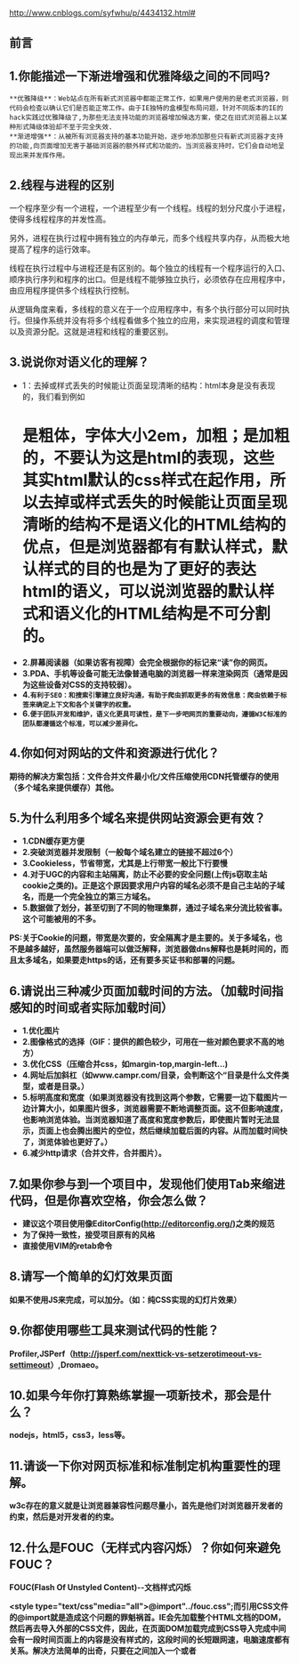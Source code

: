 http://www.cnblogs.com/syfwhu/p/4434132.html#

## 前言

## 1.你能描述一下渐进增强和优雅降级之间的不同吗?

```
**优雅降级**：Web站点在所有新式浏览器中都能正常工作，如果用户使用的是老式浏览器，则代码会检查以确认它们是否能正常工作。由于IE独特的盒模型布局问题，针对不同版本的IE的hack实践过优雅降级了,为那些无法支持功能的浏览器增加候选方案，使之在旧式浏览器上以某种形式降级体验却不至于完全失效.
**渐进增强**：从被所有浏览器支持的基本功能开始，逐步地添加那些只有新式浏览器才支持的功能,向页面增加无害于基础浏览器的额外样式和功能的。当浏览器支持时，它们会自动地呈现出来并发挥作用。
```

## 2.线程与进程的区别

一个程序至少有一个进程，一个进程至少有一个线程。线程的划分尺度小于进程，使得多线程程序的并发性高。

另外，进程在执行过程中拥有独立的内存单元，而多个线程共享内存，从而极大地提高了程序的运行效率。

线程在执行过程中与进程还是有区别的。每个独立的线程有一个程序运行的入口、顺序执行序列和程序的出口。但是线程不能够独立执行，必须依存在应用程序中，由应用程序提供多个线程执行控制。

从逻辑角度来看，多线程的意义在于一个应用程序中，有多个执行部分可以同时执行。但操作系统并没有将多个线程看做多个独立的应用，来实现进程的调度和管理以及资源分配。这就是进程和线程的重要区别。

## 3.说说你对语义化的理解？

- 1：去掉或样式丢失的时候能让页面呈现清晰的结构：html本身是没有表现的，我们看到例如<h1>是粗体，字体大小2em，加粗；<strong>是加粗的，不要认为这是html的表现，这些其实html默认的css样式在起作用，所以去掉或样式丢失的时候能让页面呈现清晰的结构不是语义化的HTML结构的优点，但是浏览器都有有默认样式，默认样式的目的也是为了更好的表达html的语义，可以说浏览器的默认样式和语义化的HTML结构是不可分割的。
- 2.屏幕阅读器（如果访客有视障）会完全根据你的标记来“读”你的网页。
- 3.PDA、手机等设备可能无法像普通电脑的浏览器一样来渲染网页（通常是因为这些设备对CSS的支持较弱）。
- 4.`有利于SEO：和搜索引擎建立良好沟通，有助于爬虫抓取更多的有效信息：爬虫依赖于标签来确定上下文和各个关键字的权重。`
- 6.`便于团队开发和维护，语义化更具可读性，是下一步吧网页的重要动向，遵循W3C标准的团队都遵循这个标准，可以减少差异化。`

## 4.你如何对网站的文件和资源进行优化？

期待的解决方案包括：文件合并文件最小化/文件压缩使用CDN托管缓存的使用（多个域名来提供缓存）其他。

## 5.为什么利用多个域名来提供网站资源会更有效？ 

- 1.CDN缓存更方便
- 2.突破浏览器并发限制（一般每个域名建立的链接不超过6个）
- 3.Cookieless，节省带宽，尤其是上行带宽一般比下行要慢
- 4.对于UGC的内容和主站隔离，防止不必要的安全问题(上传js窃取主站cookie之类的)。正是这个原因要求用户内容的域名必须不是自己主站的子域名，而是一个完全独立的第三方域名。
- 5.数据做了划分，甚至切到了不同的物理集群，通过子域名来分流比较省事。这个可能被用的不多。

PS:关于Cookie的问题，带宽是次要的，安全隔离才是主要的。关于多域名，也不是越多越好，虽然服务器端可以做泛解释，浏览器做dns解释也是耗时间的，而且太多域名，如果要走https的话，还有要多买证书和部署的问题。

## 6.请说出三种减少页面加载时间的方法。（加载时间指感知的时间或者实际加载时间）

- 1.优化图片
- 2.图像格式的选择（GIF：提供的颜色较少，可用在一些对颜色要求不高的地方）
- 3.优化CSS（压缩合并css，如margin-top,margin-left...)
- 4.网址后加斜杠（如www.campr.com/目录，会判断这个“目录是什么文件类型，或者是目录。）
- 5.标明高度和宽度（如果浏览器没有找到这两个参数，它需要一边下载图片一边计算大小，如果图片很多，浏览器需要不断地调整页面。这不但影响速度，也影响浏览体验。当浏览器知道了高度和宽度参数后，即使图片暂时无法显示，页面上也会腾出图片的空位，然后继续加载后面的内容。从而加载时间快了，浏览体验也更好了。）
- 6.减少http请求（合并文件，合并图片）。

## 7.如果你参与到一个项目中，发现他们使用Tab来缩进代码，但是你喜欢空格，你会怎么做？

- 建议这个项目使用像EditorConfig(<http://editorconfig.org/>)之类的规范
- 为了保持一致性，接受项目原有的风格
- 直接使用VIM的retab命令

## 8.请写一个简单的幻灯效果页面

如果不使用JS来完成，可以加分。（如：纯CSS实现的幻灯片效果）

## 9.你都使用哪些工具来测试代码的性能？

Profiler,JSPerf（<http://jsperf.com/nexttick-vs-setzerotimeout-vs-settimeout>）,Dromaeo。

## 10.如果今年你打算熟练掌握一项新技术，那会是什么？

nodejs，html5，css3，less等。

## 11.请谈一下你对网页标准和标准制定机构重要性的理解。

w3c存在的意义就是让浏览器兼容性问题尽量小，首先是他们对浏览器开发者的约束，然后是对开发者的约束。

## 12.什么是FOUC（无样式内容闪烁）？你如何来避免FOUC？

FOUC(Flash Of Unstyled Content)--文档样式闪烁

<style type="text/css"media="all">@import"../fouc.css";</style>而引用CSS文件的@import就是造成这个问题的罪魁祸首。IE会先加载整个HTML文档的DOM，然后再去导入外部的CSS文件，因此，在页面DOM加载完成到CSS导入完成中间会有一段时间页面上的内容是没有样式的，这段时间的长短跟网速，电脑速度都有关系。解决方法简单的出奇，只要在<head>之间加入一个<link>或者<script>元素就可以了。

## 13.doctype（文档类型）的作用是什么？你知道多少种文档类型？

此标签可告知浏览器文档使用哪种HTML或XHTML规范。该标签可声明三种DTD类型，分别表示严格版本、过渡版本以及基于框架的HTML文档。

HTML 4.01规定了三种文档类型：Strict、Transitional以及Frameset。

XHTML 1.0规定了三种XML文档类型：Strict、Transitional以及Frameset。

Standards（标准）模式（也就是严格呈现模式）用于呈现遵循最新标准的网页，而Quirks（包容）模式（也就是松散呈现模式或者兼容模式）用于呈现为传统浏览器而设计的网页。

## 14.浏览器标准模式和怪异模式之间的区别是什么？

W3C标准推出以后，浏览器都开始采纳新标准，但存在一个问题就是如何保证旧的网页还能继续浏览，在标准出来以前，很多页面都是根据旧的渲染方法编写的，如果用的标准来渲染，将导致页面显示异常。为保持浏览器渲染的兼容性，使以前的页面能够正常浏览，浏览器都保留了旧的渲染方法（如：微软的IE）。这样浏览器渲染上就产生了Quircks mode和Standars mode，两种渲染方法共存在一个浏览器上。IE盒子模型和标准W3C盒子模型：ie的width包括：padding\border。标准的width不包括：padding\border

-  在js中如何判断当前浏览器正在以何种方式解析？

​         document对象有个属性compatMode,它有两个值：BackCompat对应quirks mode，CSS1Compat对应strict mode。

## 15.使用XHTML的局限有哪些？

XHTML 与HTML的区别为：

- XHTML 元素必须被正确地嵌套。
- XHTML 元素必须被关闭。
- 标签名必须用小写字母。
- XHTML 文档必须拥有根元素。

**局限：**

所有的 XHTML 元素都必须被正确地嵌套，XHTML 必须拥有良好的结构，所有的标签必须小写，并且所有的 XHTML 元素必须被关闭。所有的 XHTML 文档必须拥有 DOCTYPE 声明，并且 html、head、title 和 body 元素必须存在。虽然代码更加的优雅，但缺少容错性，不利于快速开发。

## 16.如果网页内容需要支持多语言，你会怎么做？

下面这些问题需要考虑：

- 应用字符集的选择，选择UTF-8编码
- 语言书写习惯&导航结构
- 数据库驱动型网站

## 17.data-属性的作用是什么？

data-* 属性用于存储页面或应用程序的私有自定义数据。data-* 属性赋予我们在所有 HTML 元素上嵌入自定义 data 属性的能力。存储的（自定义）数据能够被页面的 JavaScript 中利用，以创建更好的用户体验（不进行 Ajax 调用或服务器端数据库查询）。

data-* 属性包括两部分：

- 属性名不应该包含任何大写字母，并且在前缀 "data-" 之后必须有至少一个字符
- 属性值可以是任意字符串

## 18.如果把HTML5看作做一个开放平台，那它的构建模块有哪些？

<nav>,<header>,<section>,<footer>等。

## 19.请描述一下cookies，sessionStorage和localStorage的区别？

sessionStorage和localStorage是HTML5 Web Storage API提供的，可以方便的在web请求之间保存数据。有了本地数据，就可以避免数据在浏览器和服务器间不必要地来回传递。sessionStorage、localStorage、cookie都是在浏览器端存储的数据，其中sessionStorage的概念很特别，引入了一个“浏览器窗口”的概念。sessionStorage是在同源的同窗口（或tab）中，始终存在的数据。也就是说只要这个浏览器窗口没有关闭，即使刷新页面或进入同源另一页面，数据仍然存在。关闭窗口后，sessionStorage即被销毁。同时“独立”打开的不同窗口，即使是同一页面，sessionStorage对象也是不同的cookies会发送到服务器端。其余两个不会。Microsoft指出InternetExplorer8增加cookie限制为每个域名50个，但IE7似乎也允许每个域名50个cookie。

- Firefox每个域名cookie限制为50个。
- Opera每个域名cookie限制为30个。
- Firefox和Safari允许cookie多达4097个字节，包括名（name）、值（value）和等号。
- Opera允许cookie多达4096个字节，包括：名（name）、值（value）和等号。
- InternetExplorer允许cookie多达4095个字节，包括：名（name）、值（value）和等号。

## 20.描述下“reset”CSS文件的作用和使用它的好处。

因为浏览器的品种很多，每个浏览器的默认样式也是不同的，所以定义一个css reset可以使各浏览器的默认样式统一。

## 21.解释下浮动和它的工作原理。

关于浮动我们需要了解，浮动的框可以向左或向右移动，直到它的外边缘碰到包含框或另一个浮动框的边框为止。要想使元素浮动，**必须为元素设置一个宽度（width）**。虽然浮动元素不是文档流之中，但是它**浮动后所处的位置依然是在浮动之前的水平方向上**。由于浮动框不在文档的普通流中，所以文档的普通流中的块框表现得就像浮动框不存在一样，下面的元素填补原来的位置。**有些元素会在浮动元素的下方，但是这些元素的内容并不一定会被浮动的元素所遮盖，对内联元素进行定位时，这些元素会考虑浮动元素的边界，会围绕着浮动元素放置。**也可以把浮动元素想象成是被块元素忽略的元素，而内联元素会关注浮动元素的。  

## 22.列举不同的清除浮动的技巧，并指出它们各自适用的使用场景。

- 1.使用空标签清除浮动。这种方法是在所有浮动标签后面添加一个空标签定义css clear:both.弊端就是增加了无意义标签。
- 2.使用overflow。给包含浮动元素的父标签添加css属性overflow:auto;zoom:1;zoom:1用于兼容IE6。
- 3.使用after伪对象清除浮动。该方法只适用于非IE浏览器。具体写法可参照以下示例。使用中需注意以下几点。一、该方法中必须为需要清除浮动元素的伪对象中设置height:0，否则该元素会比实际高出若干像素；二、content属性是必须的，但其值可以为空，content属性的值设为”.”，空亦是可以的。
- 4.浮动外部元素

此三种方法各有利弊，使用时应择优选择，比较之下第二种方法更为可取。

## 23.解释下CSS sprites，以及你要如何在页面或网站中使用它。

CSS Sprites其实就是把网页中一些背景图片整合到一张图片文件中，再利用CSS的“background-image”，“background-repeat”，“background-position”的组合进行背景定位，background-position可以用数字能精确的定位出背景图片的位置。

## 24.你最喜欢的图片替换方法是什么，你如何选择使用。

```
1 <h2><span图片丢这里></span>Hello World</h2>
```

把span背景设成文字内容，这样又可以保证seo，也有图片的效果在上面。一般都是：alt，title，onerror。

## 25.讨论CSS hacks，条件引用或者其他。

各个浏览器都认识，这里给firefox用；

background-color:red\9;\9所有的ie浏览器可识别；

background-color:yellow\0;\0是留给ie8的+background-color:pink;+ie7定了；

_background-color:orange;_专门留给神奇的ie6；:root#test{background-color:purple\9;}:root是给ie9的，

@media all and(min-width:0px){#test{background-color:black\0;}}这个是老是跟ie抢着认\0的神奇的opera，必须加个\0,不然firefox，chrome，safari也都认识。

@media screen and(-webkit-min-device-pixel-ratio:0){#test{background-color:gray;}}最后这个是浏览器新贵chrome和safari的。

## 26.如何为有功能限制的浏览器提供网页？你会使用哪些技术和处理方法？

## 27.如何视觉隐藏网页内容，只让它们在屏幕阅读器中可用？

- display:none;的缺陷搜索引擎可能认为被隐藏的文字属于垃圾信息而被忽略屏幕阅读器（是为视觉上有障碍的人设计的读取屏幕内容的程序）会忽略被隐藏的文字。
- visibility:hidden;的缺陷这个大家应该比较熟悉就是隐藏的内容会占据他所应该占据物理空间3.overflow:hidden;一个比较合理的方法.texthidden{display:block;/*统一转化为块级元素*/overflow:hidden;width:0;height:0;}就像上面的一段CSS所展示的方法，将宽度和高度设定为0，然后超过部分隐藏，就会弥补上述一、二方法中的缺陷，也达到了隐藏内容的目的。

## 28.你用过栅格系统吗？如果使用过，你最喜欢哪种？

比如：Bootstrap，流式栅格系统，http://960.gs/，栅格系统延续美学。

## 29.你用过媒体查询，或针对移动端的布局/CSS吗？

媒体查询，就是响应式布局。通过不同的媒介类型和条件定义样式表规则。媒介查询让CSS可以更精确作用于不同的媒介类型和同一媒介的不同条件。

语法结构及用法：@media 设备名 only （选取条件） not （选取条件） and（设备选取条件），设备二{sRules}。

示例如下：

[![复制代码](面试题web.assets/copycode.gif)](javascript:void(0);)

```
 1 /* 当浏览器的可视区域小于980px */
 2 @media screen and （max-width： 980px） {
 3 #wrap {width： 90%; margin:0 auto;}
 4 #content {width： 60%;padding： 5%;}
 5 #sidebar {width： 30%;}
 6 #footer {padding： 8% 5%;margin-bottom： 10px;}
 7 }
 8 /* 当浏览器的可视区域小于650px */
 9 @media screen and （max-width： 650px） {
10 #header {height： auto;}
11 #searchform {position： absolute;top： 5px;right： 0;}
12 #content {width： auto; float： none; margin： 20px 0;}
13 #sidebar {width： 100%; float： none; margin： 0;}
14 }
```

[![复制代码](http://common.cnblogs.com/images/copycode.gif)](javascript:void(0);)

## 30.你熟悉SVG样式的书写吗？

SVG 意为可缩放矢量图形（Scalable Vector Graphics）。

### 什么是SVG？

- SVG 指可伸缩矢量图形 (Scalable Vector Graphics)
- SVG 用来定义用于网络的基于矢量的图形
- SVG 使用 XML 格式定义图形
- SVG 图像在放大或改变尺寸的情况下其图形质量不会有所损失
- SVG 是万维网联盟的标准
- SVG 与诸如 DOM 和 XSL 之类的 W3C 标准是一个整体

书写示例如下：

```
1 <?xml version="1.0" standalone="no"?>
2     <!DOCTYPE svg PUBLIC "-//W3C//DTD SVG 1.1//EN" "http://www.w3.org/Graphics/SVG/1.1/DTD/svg11.dtd">
3     <svg width="100%" height="100%" version="1.1" xmlns="http://www.w3.org/2000/svg">
4         <circle cx="100" cy="50" r="40" stroke="black" stroke-width="2" fill="red"/>
5     </svg>
```

## 31.如何优化网页的打印样式？

```
<link rel = "stylesheet" type = "text/css" media = "screen" href = "xxx.css"/>
```

其中media指定的属性就是设备，显示器上就是screen，打印机则是print，电视是tv，投影仪是projection。打印样式示例如下：

```
<link rel = "stylesheet" type = "text/css" media = "print" href = "yyy.css"/>
```

但打印样式表也应注意以下事项：

- 打印样式表中最好不要用背景图片，因为打印机不能打印CSS中的背景。如要显示图片，请使用html插入到页面中。
- 最好不要使用像素作为单位，因为打印样式表要打印出来的会是实物，所以建议使用pt和cm。
- 隐藏掉不必要的内容。（@print div{display:none;}）
- 打印样式表中最好少用浮动属性，因为它们会消失。如果想要知道打印样式表的效果如何，直接在浏览器上选择打印预览就可以了。

## 32.在书写高效CSS时会有哪些问题需要考虑？

- 1.样式是：从右向左的解析一个选择器；
- 2.ID最快，Universal最慢有四种类型的key selector，解析速度由快到慢依次是：ID、class、tag和universal ；
- 3.不要tag-qualify（永远不要这样做ul#main-navigation{}ID已经是唯一的，不需要Tag来标识，这样做会让选择器变慢。）；
- 4.后代选择器最糟糕（换句话说，下面这个选择器是很低效的：html body ul li a{}）；
- 5.想清楚你为什么这样写；
- 6.CSS3的效率问题（CSS3选择器（比如:nth-child）能够漂亮的定位我们想要的元素，又能保证我们的CSS整洁易读。但是这些神奇的选择器会浪费很多的浏览器资源。）；
- 7.我们知道#ID速度是最快的，那么我们都用ID，是不是很快。但是我们不应该为了效率而牺牲可读性和可维护性。

## 33.使用CSS预处理器的优缺点有哪些？

​     LESS&SassLESS是受Sass启发而开发的工具，它列出了如下开发的理由：

​     “为什么要开发一个Sass的替代品呢？原因很简单：首先是语法。Sass的一个关键特性是缩进式的语法，这种语法可以产生柱式外观的代码。但是你需要花费时间学习一门新的语法以及重新构建你现在的样式表。LESS给CSS带来了很多特性，使得LESS能够和CSS无缝地紧密结合在一起。因此，你可以平滑地由CSS迁移到LESS，如果你只是对使用变量或者操作感兴趣的话，你不需要学习一整门全新的语言。”

​      StylusStylus相对前两者较新，可以看官方文档介绍的功能。

- 1.来自NodeJS社区，所以和NodeJS走得很近，与JavaScript联系非常紧密。还有专门JavaScript API：http://learnboost.github.io/stylus/docs/js.html；
- 2.支持Ruby之类等等框架；
- 3.更多更强大的支持和功能总结：Sass看起来在提供的特性上占有优势，但是LESS能够让开发者平滑地从现存CSS文件过渡到LESS，而不需要像Sass那样需要将CSS文件转换成Sass格式。Stylus功能上更为强壮，和js联系更加紧密。

## 34.如果设计中使用了非标准的字体，你该如何去实现？

所谓的标准字体是多数机器上都会有的，或者即使没有也可以由默认字体替代的字体。

方法：

- 用图片代替
- web fonts在线字库，如Google Webfonts，Typekit等等；<http://www.chinaz.com/free/2012/0815/269267.shtml>；
- @font-face，Webfonts(字体服务例如：Google Webfonts，Typekit等等。)

## 35.解释下浏览器是如何判断元素是否匹配某个CSS选择器？

从后往前判断。浏览器先产生一个元素集合，这个集合往往由最后一个部分的索引产生（如果没有索引就是所有元素的集合）。然后向上匹配，如果不符合上一个部分，就把元素从集合中删除，直到真个选择器都匹配完，还在集合中的元素就匹配这个选择器了。举个例子，有选择器：

```
1 body.ready#wrapper>.lol233
```

先把所有class中有lol233的元素拿出来组成一个集合，然后上一层，对每一个集合中的元素，如果元素的parent id不为#wrapper则把元素从集合中删去。再向上，从这个元素的父元素开始向上找，没有找到一个tagName为body且class中有ready的元素，就把原来的元素从集合中删去。至此这个选择器匹配结束，所有还在集合中的元素满足。大体就是这样，不过浏览器还会有一些奇怪的优化。为什么从后往前匹配因为效率和文档流的解析方向。效率不必说，找元素的父亲和之前的兄弟比遍历所哟儿子快而且方便。关于文档流的解析方向，是因为现在的CSS，一个元素只要确定了这个元素在文档流之前出现过的所有元素，就能确定他的匹配情况。应用在即使html没有载入完成，浏览器也能根据已经载入的这一部分信息完全确定出现过的元素的属性。为什么是用集合主要也还是效率。基于CSS Rule数量远远小于元素数量的假设和索引的运用，遍历每一条CSS Rule通过集合筛选，比遍历每一个元素再遍历每一条Rule匹配要快得多。

## 36.解释一下你对盒模型的理解，以及如何在CSS中告诉浏览器使用不同的盒模型来渲染你的布局。

关于盒模型请看文章[CSS之布局与定位](http://www.cnblogs.com/syfwhu/p/4319236.html)。

- 请解释一下*{box-sizing:border-box;}的作用,并且说明使用它有什么好处？

说到IE的bug，在IE6以前的版本中，IE对盒模型的解析出现一些问题，跟其它浏览器不同，将border与padding都包含在width之内。而另外一些浏览器则与它相反，是不包括border和padding的。

在我们开发的过程中会发现，有时候，如果对页面中的大区域进行设置时，将border、padding计算到width和height之内，反而更灵活。但W3C的CSS2.1规范却规定了他们并不能被包含其中。考虑到这个问题，css3中引入了一个新的属性：box-sizing，它具有“content-box”和”border-box“两个值。

```
1 box-sizing:content-box
```

当我们设置box-sizing:content-box;时，浏览器对盒模型的解释遵从我们之前认识到的W3C标准，当它定义width和height时，它的宽度不包括border和padding。

```
1 box-sizing:border-box
```

当我们设置box-sizing:border-box;时，浏览器对盒模型的解释与IE6之前的版本相同，当它定义width和height时，border和padding则是被包含在宽高之内的。内容的宽和高可以通过定义的“width”和“height”减去相应方向的“padding”和“border”的宽度得到。内容的宽和高必须保证不能为负，必要时将自动增大该元素border box的尺寸以使其内容的宽或高最小为0。

## 37.请罗列出你所知道的display属性的全部值。

display属性的值列表如下：

![img](面试题web.assets/716683-20151013142822460-1264753317.jpg)

## 38.请解释一下relative、fixed、absolute和static元素的区别？请解释一下inline和inline-block的区别？

- 关于第一个问题请看文章[CSS之布局与定位](http://www.cnblogs.com/syfwhu/p/4319236.html) 。

**inline**:此元素会被显示为内联元素，元素前后没有换行符。

**inline-block**:行内块元素。

## 39.你目前在使用哪一套CSS框架，或者在产品线上使用过哪一套？(Bootstrap,PureCSS,Foundation等等)

- 如果有，请问是哪一套？如果可以，你如何改善CSS框架？
- 请问你有使用过CSS Flexbox或者Grid specs吗？如果有，请问在性能和效率的方面你是怎么看的？

## 40.解释下事件代理。

JavaScript事件代理则是一种简单的技巧，通过它你可以把事件处理器添加到一个父级元素上，这样就避免了把事件处理器添加到多个子级元素上。当我们需要对很多元素添加事件的时候，可以通过将事件添加到它们的父节点而将事件委托给父节点来触发处理函数。这主要得益于浏览器的事件冒泡机制。事件代理用到了两个在JavaSciprt事件中常被忽略的特性：事件冒泡以及目标元素。

```
1 function getEventTarget(e) {
2     e=e||window.event;
3     return e.target||e.srcElement;
4 }
```

## 41.解释下JavaScript中this是如何工作的。

this永远指向函数运行时所在的对象，而不是函数被创建时所在的对象。匿名函数或不处于任何对象中的函数指向window 。

1.如果是call，apply,with，指定的this是谁，就是谁。

2.普通的函数调用，函数被谁调用，this就是谁。

## 42.解释下原型继承的原理。

以下代码展示了JS引擎如何查找属性：

[![复制代码](http://common.cnblogs.com/images/copycode.gif)](javascript:void(0);)

```
1 function getProperty(obj,prop) {
2     if (obj.hasOwnProperty(prop)) {
3         return obj[prop];
4     } else if (obj.__proto__!==null) {
5         return getProperty(obj.__proto__,prop);
6     } else {
7         return undefined;
8     }
9 }
```

[![复制代码](http://common.cnblogs.com/images/copycode.gif)](javascript:void(0);)

### 下图展示的原（prototype）的关联：

## ![img](面试题web.assets/171011349018292.jpg)

## 43.你是如何测试JavaScript代码的？

结合自己的项目经验进行讲述。（[chrome使用技巧](http://www.cnblogs.com/tonychai/p/4545812.html)）

## 44.AMD vs.CommonJS？

请看文章[JavaScript之模块化编程](http://www.cnblogs.com/syfwhu/p/4883532.html)

## 45.什么是哈希表？

散列表（也叫哈希表），是根据关键码值直接进行访问的数据结构。也就是说，它通过把关键码值映射到表中一个位置来访问记录，以加快查找的速度。这个映射函数叫做散列函数，存放记录的数组叫做散列表。

## 46.解释下为什么接下来这段代码不是IIFE(立即调用的函数表达式)：function foo(){}();.

- 要做哪些改动使它变成IIFE?

因为在解析器解析全局的function或者function内部function关键字的时候，默认是认为function声明，而不是function表达式，如果你不显示告诉编译器，它默认会声明成一个缺少名字的function，并且抛出一个语法错误信息，因为function声明需要一个名字。

```
1 var foo = function() {
2     // doSomeThing.
3 }；
4 
5 foo();
```

## 47.描述以下变量的区别：null，undefined或undeclared？

JavaScript的最初版本是这样区分的：null是一个表示"无"的对象，转为数值时为0；undefined是一个表示"无"的原始值，转为数值时为NaN。

但是，上面这样的区分，在实践中很快就被证明不可行。目前，null和undefined基本是同义的，只有一些细微的差别。

null表示"没有对象"，即该处不应该有值。典型用法是：

- 用来初始化一个变量，这个变量可能被赋值为一个对象。
- 用来和一个已经初始化的变量比较，这个变量可以是也可以不是一个对象。
- 当函数的参数期望是对象时，被用作参数传入。
- 当函数的返回值期望是对象时，被用作返回值传出。
- 作为对象原型链的终点。

undefined表示"缺少值"，就是此处应该有一个值，但是还没有定义。典型用法是：

- 变量被声明了，但没有赋值时，就等于undefined。
- 调用函数时，应该提供的参数没有提供，该参数等于undefined。
- 对象没有赋值的属性，该属性的值为undefined。
- 函数没有返回值时，默认返回undefined。

### 该如何检测它们？

null：表示无值；undefined：表示一个未声明的变量，或已声明但没有赋值的变量，或一个并不存在的对象属性。

==运算符将两者看作相等。如果要区分两者，要使用===或typeof运算符。

以下是不正确的用法：

```
1 var exp = undefined;
2 
3 if (exp == undefined) {
4     alert("undefined");
5 }
```

exp为null时，也会得到与undefined相同的结果，虽然null和undefined不一样。注意：要同时判断undefined和null时可使用本法。

typeof返回的是字符串，有六种可能："number"、"string"、"boolean"、"object"、"function"、"undefined"。

以下是正确的用法：

```
1 var exp = undefined;
2 
3 if(typeof(exp) == undefined) {
4     alert("undefined");
5 }
```

JS中如何判断null？

以下是不正确的用法：

```
1 var exp = null;
2 
3 if(exp == null) {
4     alert("is null");
5 }
```

exp为undefined时，也会得到与null相同的结果，虽然null和undefined不一样。注意：要同时判断null和undefined时可使用本法。

```
1 var exp=null;
2 
3 if(!exp) {
4     alert("is null");
5 }
```

如果exp为undefined或者数字零，也会得到与null相同的结果，虽然null和二者不一样。注意：要同时判断null、undefined和数字零时可使用本法。

```
1 var exp = null;
2 
3 if(typeof(exp) == "null") {
4     alert("is null");
5 }
```

为了向下兼容，exp为null时，typeof总返回object。这种方式也不太好。

以下是正确的用法：

```
1 var exp = null;
2 
3 if(!exp&&typeof(exp) != "undefined" && exp != 0) {
4     alert("is null");
5 }
```

## 48.什么是闭包，如何使用它，为什么要使用它？

包就是能够读取其他函数内部变量的函数。由于在Javascript语言中，只有函数内部的子函数才能读取局部变量，因此可以把闭包简单理解成“定义在一个函数内部的函数”。

所以，在本质上，闭包就是将函数内部和函数外部连接起来的一座桥梁。闭包可以用在许多地方。它的最大用处有两个，一个是前面提到的可以读取函数内部的变量，另一个就是让这些变量的值始终保持在内存中。

使用闭包的注意点：

- 由于闭包会使得函数中的变量都被保存在内存中，内存消耗很大，所以不能滥用闭包，否则会造成网页的性能问题，在IE中可能导致内存泄露。解决方法是，在退出函数之前，将不使用的局部变量全部删除。
- 闭包会在父函数外部，改变父函数内部变量的值。所以，如果你把父函数当作对象（object）使用，把闭包当作它的公用方法（Public Method），把内部变量当作它的私有属性（private value），这时一定要小心，不要随便改变父函数内部变量的值。

（关于闭包，详细了解请看[JavaScript之作用域与闭包详解](http://www.cnblogs.com/syfwhu/p/4839562.html)）

## 49.请举出一个匿名函数的典型用例？

自执行函数，用闭包模拟私有变量、特权函数等。

## 50.解释“JavaScript模块模式”以及你在何时使用它。

​     如果有提到无污染的命名空间，可以考虑加分。

- 如果你的模块没有自己的命名空间会怎么样？

请看文章-[JavaScript之模块化编程](http://www.cnblogs.com/syfwhu/p/4883532.html) 和[JavaScript之命名空间模式 浅析](http://www.cnblogs.com/syfwhu/p/4885628.html)

## 51.你是如何组织自己的代码？是使用模块模式，还是使用经典继承的方法？

请看文章-[JavaScript之模块化编程](http://www.cnblogs.com/syfwhu/p/4883532.html)和[Javascript之对象的继承](http://www.cnblogs.com/syfwhu/p/4415586.html)

## 52.请指出JavaScript宿主对象和原生对象的区别？

### **原生对象**

ECMA-262 把本地对象（native object）定义为“独立于宿主环境的 ECMAScript 实现提供的对象”。

“本地对象”包含哪些内容：Object、Function、Array、String、Boolean、Number、Date、RegExp、Error、EvalError、RangeError、ReferenceError、SyntaxError、TypeError、URIError。

由此可以看出，简单来说，本地对象就是 ECMA-262 定义的类（引用类型）。

### **内置对象**

ECMA-262 把内置对象（built-in object）定义为“由 ECMAScript 实现提供的、独立于宿主环境的所有对象，在 ECMAScript 程序开始执行时出现”。这意味着开发者不必明确实例化内置对象，它已被实例化了。

同样是“独立于宿主环境”。根据定义我们似乎很难分清“内置对象”与“本地对象”的区别。而ECMA-262 只定义了两个内置对象，即 Global 和 Math （它们也是本地对象，根据定义，每个内置对象都是本地对象）。如此就可以理解了。内置对象是本地对象的一种。

### **宿主对象**

何为“宿主对象”？主要在这个“宿主”的概念上，ECMAScript中的“宿主”当然就是我们网页的运行环境，即“操作系统”和“浏览器”。

所有非本地对象都是宿主对象（host object），即由 ECMAScript 实现的宿主环境提供的对象。**所有的BOM和DOM都是宿主对象。**因为其对于不同的“宿主”环境所展示的内容不同。其实说白了就是，**ECMAScript官方未定义的对象都属于宿主对象，因为其未定义的对象大多数是自己通过ECMAScript程序创建的对象。**

## 53.call和.apply的区别是什么？

**call方法**: 
语法：call(thisObj，Object)
定义：调用一个对象的一个方法，以另一个对象替换当前对象。
说明：call 方法可以用来代替另一个对象调用一个方法。call 方法可将一个函数的对象上下文从初始的上下文改变为由 thisObj 指定的新对象。 如果没有提供 thisObj 参数，那么 Global 对象被用作 thisObj。 
**apply方法**： 
语法：apply(thisObj，[argArray])
定义：应用某一对象的一个方法，用另一个对象替换当前对象。 
说明：如果 argArray 不是一个有效的数组或者不是 arguments 对象，那么将导致一个 TypeError。如果没有提供 argArray 和 thisObj 任何一个参数，那么 Global 对象将被用作 thisObj， 并且无法被传递任何参数。

对于apply和call两者在作用上是相同的，但两者在参数上有以下**区别**：
对于第一个参数意义都一样，但对第二个参数：apply传入的是一个参数数组，也就是将多个参数组合成为一个数组传入，而call则作为call的参数传入（从第二个参数开始）。如 func.call(func1,var1,var2,var3)对应的apply写法为：func.apply(func1,[var1,var2,var3])同时使用apply的好处是可以直接将当前函数的arguments对象作为apply的第二个参数传入。

## 54.请解释Function.prototype.bind的作用？

## 55.你何时优化自己的代码？

请看文章[JavaScript之高效编程](http://www.cnblogs.com/syfwhu/p/4438810.html) 及[JavaScript编码风格指南](http://www.cnblogs.com/syfwhu/p/4814435.html)。

## 56.你能解释一下JavaScript中的继承是如何工作的吗？

原型链等。

## 57.在什么时候你会使用document.write()？

大多数生成的广告代码依旧使用document.write()，虽然这种用法会让人很不爽。

## 58.请指出浏览器特性检测，特性推断和浏览器UA字符串嗅探的区别？

特性检测：为特定浏览器的特性进行测试，并仅当特性存在时即可应用特性。

User-Agent检测：最早的浏览器嗅探即用户代理检测，服务端（以及后来的客户端）根据UA字符串屏蔽某些特定的浏览器查看网站内容。

特性推断：尝试使用多个特性但仅验证了其中之一。根据一个特性的存在推断另一个特性是否存在。问题是，推断是假设并非事实，而且可能导致可维护性的问题。

## 59.请尽可能详尽的解释AJAX的工作原理。

请参考文章[AJAX工作原理](http://www.cnblogs.com/mingmingruyuedlut/archive/2011/10/18/2216553.html)。

## 60.请解释JSONP的工作原理，以及它为什么不是真正的AJAX。

JSONP (JSON with Padding)是一个简单高效的跨域方式，HTML中的script标签可以加载并执行其他域的javascript，于是我们可以通过script标记来动态加载其他域的资源。例如我要从域A的页面pageA加载域B的数据，那么在域B的页面pageB中我以JavaScript的形式声明pageA需要的数据，然后在 pageA中用script标签把pageB加载进来，那么pageB中的脚本就会得以执行。JSONP在此基础上加入了回调函数，pageB加载完之后会执行pageA中定义的函数，所需要的数据会以参数的形式传递给该函数。JSONP易于实现，但是也会存在一些安全隐患，如果第三方的脚本随意地执行，那么它就可以篡改页面内容，截获敏感数据。但是在受信任的双方传递数据，JSONP是非常合适的选择。

AJAX是不跨域的，而JSONP是一个是跨域的，还有就是二者接收参数形式不一样！

## 61.你使用过JavaScript模板系统吗？

如有使用过，请谈谈你都使用过哪些库，比如Mustache.js，Handlebars等等。

## 62.请解释变量声明提升。

在JS里定义的变量，存在于作用域链里，而在函数执行时会先把变量的声明进行提升，仅仅是把声明进行了提升，而其值的定义还在原来位置。示例如下：

[![复制代码](http://common.cnblogs.com/images/copycode.gif)](javascript:void(0);)

```
1 var test = function() {
2     console.log(name); // 输出：undefined
3     var name = "jeri";
4     console.log(name); // 输出：jeri
5 }
6 
7 test();
```

[![复制代码](http://common.cnblogs.com/images/copycode.gif)](javascript:void(0);)

上述代码与下述代码等价。

[![复制代码](http://common.cnblogs.com/images/copycode.gif)](javascript:void(0);)

```
1 var test = function() {
2     var name;
3     console.log(name); // 输出：undefined
4     name = "jeri";
5     console.log(name); // 输出：jeri
6 }
7 
8 test();
```

[![复制代码](http://common.cnblogs.com/images/copycode.gif)](javascript:void(0);)

由以上代码可知，在函数执行时，把变量的声明提升到了函数顶部，而其值定义依然在原来位置。

## 63.请描述下事件冒泡机制。

冒泡型事件：事件按照从最特定的事件目标到最不特定的事件目标(document对象)的顺序触发。

捕获型事件：事件从最不精确的对象(document 对象)开始触发，然后到最精确(也可以在窗口级别捕获事件，不过必须由开发人员特别指定)。

支持W3C标准的浏览器在添加事件时用addEventListener(event,fn,useCapture)方法，基中第3个参数useCapture是一个Boolean值，用来设置事件是在事件捕获时执行，还是事件冒泡时执行。而不兼容W3C的浏览器(IE)用attachEvent()方法，此方法没有相关设置，不过IE的事件模型默认是在事件冒泡时执行的，也就是在useCapture等于false的时候执行，所以把在处理事件时把useCapture设置为false是比较安全，也实现兼容浏览器的效果。

![img](面试题web.assets/716683-20151013185212819-847014694.jpg)

## 64."attribute"和"property"的区别是什么？

### 1. 定义

**Property**：属性，所有的HTML元素都由HTMLElement类型表示，HTMLElement类型直接继承自Element并添加了一些属性，添加的这些属性分别对应于每个HTML元素都有下面的这5个标准特性: id,title,lang,dir,className。DOM节点是一个对象，因此，他可以和其他的JavaScript对象一样添加自定义的属性以及方法。property的值可以是任何的数据类型，对大小写敏感，自定义的property不会出现在html代码中，只存在js中。

**Attribute**：特性，区别于property，attribute只能是字符串，大小写不敏感，出现在innerHTML中，通过类数组attributes可以罗列所有的attribute。

### 2. 相同之处

标准的 DOM properties 与 attributes 是同步的。公认的（非自定义的）特性会被以属性的形式添加到DOM对象中。如，id，align，style等，这时候操作property或者使用操作特性的DOM方法如getAttribute()都可以操作属性。不过传递给getAttribute()的特性名与实际的特性名相同。因此对于class的特性值获取的时候要传入“class”。

### 3. 不同之处

1).对于有些标准的特性的操作，getAttribute与点号(.)获取的值存在差异性。如href，src，value，style，onclick等事件处理程序。
2).href：getAttribute获取的是href的实际值，而点号获取的是完整的url，存在浏览器差异。

## 65.为什么扩展JavaScript内置对象不是好的做法？

## 66.为什么扩展JavaScript内置对象是好的做法？

## 67.请指出document.onload和document.ready两个事件的区别。

页面加载完成有两种事件，一是ready，表示文档结构已经加载完成（不包含图片等非文字媒体文件），二是onload，指示页面包含图片等文件在内的所有元素都加载完成。

## 68.==和===有什么不同？

首先，== equality 等同，=== identity 恒等。 ==， 两边值类型不同的时候，要先进行类型转换，再比较。 ===，不做类型转换，类型不同的一定不等。

先说 ===，这个比较简单。下面的规则用来判断两个值是否===相等： 

- 如果类型不同，就[不相等] 
- 如果两个都是数值，并且是同一个值，那么[相等]；(！例外)的是，如果其中至少一个是NaN，那么[不相等]。（判断一个值是否是NaN，只能用isNaN()来判断） 
- 如果两个都是字符串，每个位置的字符都一样，那么[相等]；否则[不相等]。 
- 如果两个值都是true，或者都是false，那么[相等]。 
- 如果两个值都引用同一个对象或函数，那么[相等]；否则[不相等]。 
- 如果两个值都是null，或者都是undefined，那么[相等]。 

再说 ==，根据以下规则： 

- 如果两个值类型相同，进行 === 比较。 
- 如果两个值类型不同，他们可能相等。根据下面规则进行类型转换再比较： 

1. 如果一个是null、一个是undefined，那么[相等]。 
2. 如果一个是字符串，一个是数值，把字符串转换成数值再进行比较。 
3. 如果任一值是 true，把它转换成 1 再比较；如果任一值是 false，把它转换成 0 再比较。 
4. 如果一个是对象，另一个是数值或字符串，把对象转换成基础类型的值再比较。对象转换成基础类型，利用它的toString或者valueOf方法。js核心内置类，会尝试valueOf先于toString；例外的是Date，Date利用的是toString转换。非js核心的对象，令说（比较麻烦，我也不大懂） 
5. 任何其他组合，都[不相等]。 

## 69.你如何从浏览器的URL中获取查询字符串参数。

以下函数把获取一个key的参数。

[![复制代码](http://common.cnblogs.com/images/copycode.gif)](javascript:void(0);)

```
 1 function parseQueryString ( name ){
 2     name = name.replace(/[\[]/,"\\\[");
 3     var regexS = "[\\?&]"+name+"=([^&#]*)";
 4     var regex = new RegExp( regexS );
 5     var results = regex.exec( window.location.href );
 6 
 7     if(results == null) {
 8         return "";
 9     } else {
10     return results[1];
11     }
12 }
```

[![复制代码](http://common.cnblogs.com/images/copycode.gif)](javascript:void(0);)

## 70.请解释一下JavaScript的同源策略。

在客户端编程语言中，如javascript和 ActionScript，同源策略是一个很重要的安全理念，它在保证数据的安全性方面有着重要的意义。同源策略规定跨域之间的脚本是隔离的，一个域的脚本不能访问和操作另外一个域的绝大部分属性和方法。那么什么叫相同域，什么叫不同的域呢？当两个域具有相同的协议, 相同的端口，相同的host，那么我们就可以认为它们是相同的域。同源策略还应该对一些特殊情况做处理，比如限制file协议下脚本的访问权限。本地的HTML文件在浏览器中是通过file协议打开的，如果脚本能通过file协议访问到硬盘上其它任意文件，就会出现安全隐患，目前IE8还有这样的隐患。

## 71.请描述一下JavaScript的继承模式。

关于继承请看文章[JavaScript之对象的继承](http://www.cnblogs.com/syfwhu/p/4415586.html)。

## 72.如何实现下列代码：[1,2,3,4,5].duplicator();//[1,2,3,4,5,1,2,3,4,5]。

## 73.描述一种JavaScript中实现memoization(避免重复运算)的策略。

## 74.什么是三元表达式？“三元”表示什么意思？

三元表达式：**? :**。**三元--三个操作对象**。

在表达式boolean-exp ? value0 : value1 中，如果“布尔表达式”的结果为true，就计算“value0”，而且这个计算结果也就是操作符最终产生的值。如果“布尔表达式”的结果为false，就计算“value1”，同样，它的结果也就成为了操作符最终产生的值。

## 75.JavaScript里函数参数arguments是数组吗？ 

在函数代码中，使用特殊对象 arguments，开发者无需明确指出参数名，通过使用下标就可以访问相应的参数。

arguments虽然有一些数组的性质，但其并非真正的数组，只是一个类数组对象。其并没有数组的很多方法，不能像真正的数组那样调用.jion(),.concat(),.pop()等方法。[
](http://www.w3school.com.cn/jsref/jsref_concat_array.asp)

## 76.什么是"use strict";?使用它的好处和坏处分别是什么？

在代码中出现表达式-"use strict"; 意味着代码按照**严格模式**解析，这种模式使得Javascript在更严格的条件下运行。

好处：

- 消除Javascript语法的一些不合理、不严谨之处，减少一些怪异行为;
- 消除代码运行的一些不安全之处，保证代码运行的安全；
- 提高编译器效率，增加运行速度；
- 为未来新版本的Javascript做好铺垫。

坏处：

同样的代码，在"严格模式"中，可能会有不一样的运行结果；一些在"正常模式"下可以运行的语句，在"严格模式"下将不能运行。

## 77.解释"chaining"。

jQuery方法链接。直到现在，我们都是一次写一条jQuery语句（一条接着另一条）。不过，有一种名为链接（chaining）的技术，允许我们在相同的元素上运行多条jQuery命令，一条接着另一条。

提示：这样的话，浏览器就不必多次查找相同的元素。

如需链接一个动作，您只需简单地把该动作追加到之前的动作上。

## 78.解释"deferreds"。

开发网站的过程中，我们经常遇到某些耗时很长的javascript操作。其中，既有异步的操作（比如ajax读取服务器数据），也有同步的操作（比如遍历一个大型数组），它们都不是立即能得到结果的。

通常的做法是，为它们指定回调函数（callback）。即事先规定，一旦它们运行结束，应该调用哪些函数。

但是，在回调函数方面，jQuery的功能非常弱。为了改变这一点，jQuery开发团队就设计了deferred对象。

简单说，deferred对象就是jQuery的回调函数解决方案。在英语中，defer的意思是"延迟"，所以deferred对象的含义就是"延迟"到未来某个点再执行。

## 79.你知道哪些针对jQuery的优化方法？

- ### 1.总是从ID选择器开始继承在jQuery中最快的选择器是ID选择器，因为它直接来自于JavaScript的getElementById()方法。

例如有一段HTML代码：

[![复制代码](http://common.cnblogs.com/images/copycode.gif)](javascript:void(0);)

```
 1 <div id="content">
 2     <form method="post"action="#">
 3         <h2>交通信号灯</h2>
 4         <ul id="traffic_light">
 5             <li>
 6                 <input type="radio"class="on"name="light"value="red"/>红色
 7             </li>
 8             <li>
 9                 <input type="radio"class="off"name="light"value="yellow"/>黄色
10             </li>
11             <li>
12                 <input type="radio"class="off"name="light"value="green"/>绿色
13             </li>
14         </ul>
15         <input class="button"id="traffic_button"type="submit"value="Go"/>
16     </form>
17 </div>
```

[![复制代码](http://common.cnblogs.com/images/copycode.gif)](javascript:void(0);)

比如需要选择红绿单选框，那么可以使用一个tag name来限制(修饰)class，如下所示：var active_light=$(“input.on”);当然也可以结合就近的ID，如下所示：var active_light=$(“#traffic_light input.on”);  如果采用下面的选择器，那么效率是低效的。var traffic_button=$(“#content.button”);因为button已经有ID了，我们可以直接使用ID选择器。如下所示：var traffic_button=$(“#traffic_button”);当然这只是对于单一的元素来讲。如果你需要选择多个元素，这必然会涉及到DOM遍历和循环，为了提高性能，建议从最近的ID开始继承。如下所示：var traffic_lights=$(“#traffic_light input”);

- ### 2.在class前使用tag(标签名)在jQuery中第二快的选择器是tag(标签)选择器(比如：$(“head”))。

跟ID选择器累时，因为它来自原生的getElementsByTagName()方法。继续看刚才那段HTML代码：

在使用tag来修饰class的时候，我们需要注意以下几点：（1）不要使用tag来修饰ID，如下所示：var content=$(“div#content”);这样一来，选择器会先遍历所有的div元素，然后匹配#content。（好像jQuery从1.3.1开始改变了选择器核心后，不存在这个问题了。暂时无法考证。）（2）不要画蛇添足的使用ID来修饰ID，如下所示：var traffic_light=$(“#content#traffic_light”);

- ### 3.将jQuery对象缓存起来把jQuery对象缓存起来就是要告诉我们要养成将jQuery对象缓存进变量的习惯。

下面是一个jQuery新手写的一段代码：

```
1 $("#traffic_light input.on").bind("click",function(){});
2 $("#traffic_light input.on").css("border","1px dashed yellow");
3 $("#traffic_light input.on").css("background-color","orange");
4 $("#traffic_light input.on").fadeIn("slow");
```

但切记不要这么做。我们应该先将对象缓存进一个变量然后再操作，如下所示：

记住，永远不要让相同的选择器在你的代码里出现多次.注：（1）为了区分普通的JavaScript对象和jQuery对象，可以在变量首字母前加上$符号。（2）上面代码可以使用jQuery的链式操作加以改善。如下所示：

[![复制代码](http://common.cnblogs.com/images/copycode.gif)](javascript:void(0);)

```
1 var $active_light = $("#traffic_light input.on");
2 
3 $active_light.bind("click",function(){})
4 .css("border","1px dashed yellow")
5 .css("background-color","orange")
6 .fadeIn("slow");
```

[![复制代码](http://common.cnblogs.com/images/copycode.gif)](javascript:void(0);)

- ### 4.如果你打算在其他函数中使用jQuery对象，那么你必须把它们缓存到全局环境中。

如下代码所示：

[![复制代码](http://common.cnblogs.com/images/copycode.gif)](javascript:void(0);)

```
 1 // 在全局范围定义一个对象(例如:window对象)
 2 window.$my = {
 3     head:$("head"),
 4     trafficLight:$("#trafficLight"),
 5     trafficButton:$("#trafficButton")
 6 };
 7 
 8 function doSomething(){
 9     // 现在你可以引用存储的结果并操作它们
10     var script=document.createElement("script");
11     $my.head.append(script);
12 
13     // 当你在函数内部操作是,可以继续将查询存入全局对象中去.
14     $my.coolResults=$("#some_ul li");
15     $my.otherResults=$("#some_table td");
16 
17     // 将全局函数作为一个普通的jquery对象去使用.
18     $my.otherResults.css("border-color","red");
19     $my.trafficLight.css("border-color","green");
20 }
21 // 你也可以在其他函数中使用它.
```

[![复制代码](http://common.cnblogs.com/images/copycode.gif)](javascript:void(0);)

这里的基本思想是在内存中建立你确实想要的东西，然后更新DOM。这并不是一个jQuery最佳实践，但必须进行有效的JavaScript操作。直接的DOM操作速度很慢。例如，你想动态的创建一组列表元素，千万不要这样做,如下所示：对直接的DOM操作进行限制。

[![复制代码](http://common.cnblogs.com/images/copycode.gif)](javascript:void(0);)

```
1 var top_100_list = [];// 假设这里是100个独一无二的字符串
2 var $mylist = $("#mylist");// jQuery选择到<ul>元素
3 
4 for(var i = 0,l = top_100_list.length;i<l;i++) {
5     $mylist.append("<li>" + top_100_list[i] + "</li>");
6 }
```

[![复制代码](http://common.cnblogs.com/images/copycode.gif)](javascript:void(0);)

我们应该将整套元素字符串在插入进dom中之前先全部创建好，如下所示：

```
1 $("#entryform input").bind("focus",function() {
2     $(this).addClass("selected");
3 }).bind("blur",function(){
4     $(this).removeClass("selected");
5 });
```

- ### 5.冒泡除非在特殊情况下,否则每一个js事件(例如:click,mouseover等.)都会冒泡到父级节点。

当我们需要给多个元素调用同个函数时这点会很有用。代替这种效率很差的多元素事件监听的方法就是,你只需向它们的父节点绑定一次。比如,我们要为一个拥有很多输入框的表单绑定这样的行为:当输入框被选中时为它添加一个class传统的做法是，直接选中input，然后绑定focus等，如下所示：

[![复制代码](http://common.cnblogs.com/images/copycode.gif)](javascript:void(0);)

```
1 $("#entryform").bind("focus",function(e) {
2     var $cell = $(e.target); // e.target捕捉到触发的目标元素
3     $cell.addClass("selected");
4 }).bind("blur",function(e) {
5     var $cell = $(e.target);
6     $cell.removeClass("selected");
7 });
```

[![复制代码](http://common.cnblogs.com/images/copycode.gif)](javascript:void(0);)

当然上面代码能帮我们完成相应的任务，但如果你要寻求更高效的方法，请使用如下代码：

通过在父级监听获取焦点和失去焦点的事件，对目标元素进行操作。在上面代码中，父级元素扮演了一个调度员的角色,它可以基于目标元素绑定事件。如果你发现你给很多元素绑定了同一个事件监听,那么现在的你肯定知道哪里做错了。

- ### 6.推迟到$(window).load。

jQuery对于开发者来说有一个很诱人的东西,可以把任何东西挂到$(document).ready下。尽管$(document).rady确实很有用，它可以在页面渲染时，其它元素还没下载完成就执行。如果你发现你的页面一直是载入中的状态，很有可能就是$(document).ready函数引起的。你可以通过将jQuery函数绑定到$(window).load事件的方法来减少页面载入时的cpu使用率。它会在所有的html(包括iframe)被下载完成后执行。一些特效的功能，例如拖放,视觉特效和动画,预载入隐藏图像等等，都是适合这种技术的场合。

- ### 7.压缩JavaScript。

在线压缩地址:http://dean.edwards.name/packer/压缩之前，请保证你的代码的规范性，否则可能失败，导致Js错误。

- ### 8.尽量使用ID代替Class。

 前面性能优化已经说过，ID选择器的速度是最快的。所以在HTML代码中，能使用ID的尽量使用ID来代替class。看下面的一个例子：

[![复制代码](http://common.cnblogs.com/images/copycode.gif)](javascript:void(0);)

```
 1 // 创建一个list
 2 var $myList = $('#myList');
 3 var myListItems = '<ul>';
 4 
 5 for(var i = 0; i < 1000; i ++) {
 6     myListItems += '<li class = "listItem'+i+'">This is a list item</li>';
 7     // 这里使用的是class
 8 }
 9 
10 myListItems += '</ul>';
11 $myList.html(myListItems);
12 // 选择每一个li
13 
14 for(var i = 0; i<1000; i++) {
15     var selectedItem = $('.listItem' + i);
16 }
```

[![复制代码](http://common.cnblogs.com/images/copycode.gif)](javascript:void(0);)

在上段代码中，选择每个li总共只用了61毫秒，相比class的方式，将近快了100倍。       在代码最后，选择每个li的过程中，总共用了5066毫秒，超过5秒了。接着我们做一个对比，用ID代替class：

- ### 9.给选择器一个上下文。

jQuery选择器中有一个这样的选择器，它能指定上下文。jQuery(expression,context);通过它，能缩小选择器在DOM中搜索的范围，达到节省时间，提高效率。普通方式：$(‘.myDiv’)改进方式：$(‘.myDiv’,$(“#listItem”))。

- ### 10.慎用.live()方法（应该说尽量不要使用）。

这是jQuery1.3.1版本之后增加的方法，这个方法的功能就是为新增的DOM元素动态绑定事件。但对于效率来说，这个方法比较占用资源。所以请尽量不要使用它。例如有这么一段代码:

[![复制代码](http://common.cnblogs.com/images/copycode.gif)](javascript:void(0);)

```
 1 <script type="text/javascript">
 2     $(function(){
 3 
 4         $("p").click(function(){
 5             alert($(this).text());
 6         });
 7 
 8         $("button").click(function(){
 9             $("<p>this is second p</p>").appendTo("body");
10         });
11     })
12 </script>
13 <body>
14     <p>this is first p</p>
15     <button>add</button>
16 </body>
```

[![复制代码](http://common.cnblogs.com/images/copycode.gif)](javascript:void(0);)

运行后，你会发现新增的p元素，并没用被绑定click事件。你可以改成.live(“click”)方式解决此问题，代码如下：

[![复制代码](http://common.cnblogs.com/images/copycode.gif)](javascript:void(0);)

```
 1 $(function() {
 2     $("p").live("click",function() {
 3         // 改成live方式
 4         alert($(this).text());
 5     });
 6 
 7     $("button").click(function() {
 8         $("<p>this is second p</p>").appendTo("body");
 9     });
10 })
```

[![复制代码](http://common.cnblogs.com/images/copycode.gif)](javascript:void(0);)

但我并不建议大家这么做，我想用另一种方式去解决这个问题，代码如下：

[![复制代码](http://common.cnblogs.com/images/copycode.gif)](javascript:void(0);)

```
 1 $(function() {
 2     $("p").click(function() {
 3         alert($(this).text());
 4     });
 5 
 6     $("button").click(function() {
 7         $("<p>this is second p</p>").click(function() {
 8             // 为新增的元素重新绑定一次
 9             alert($(this).text());
10         }).appendTo("body");
11     });
12 })
```

[![复制代码](http://common.cnblogs.com/images/copycode.gif)](javascript:void(0);)

虽然我把绑定事件重新写了一次，代码多了点，但这种方式的效率明显高于live()方式，特别是在频繁的DOM操作中，这点非常明显。

## 80.请解释.end()的用途。

在官方的API上是这样描述end()方法的：“回到最近的一个"破坏性"操作之前。即，将匹配的元素列表变为前一次的状态。”；看样子好像是找到最后一次操作的元素的上一元素，在如下的例子中：html代码：

复制代码代码如下:

```
1 <div>测试内容1</div><div>测试内容2</div>
```

jQuery代码：

复制代码代码如下:

```
1 $('<p>新增内容</p>').appendTo('div').addClass('c1').end().addClass('c2');
```

复制代码代码如下:

[![复制代码](http://common.cnblogs.com/images/copycode.gif)](javascript:void(0);)

```
1 <div>测试内容1
2     <p class="c1 c2">新增内容</p>
3 </div>
4 <div>测试内容2
5     <p class="c1">新增内容</p>
6 </div>
```

[![复制代码](http://common.cnblogs.com/images/copycode.gif)](javascript:void(0);)

这里我就有一点不太明白了，怎么只有第一个<p>标签有两个样式，end()方法后返回的是什么,在火狐里添加了监控，得到如下结果：1.$('<p>新增内容</p>').appendTo('div')返回的是：[p,p]对象数组，即新增后的两个p标签；2.$('<p>新增内容</p>').appendTo('div').addClass('c1')返回的是：[p.c1,p.c1]对象数组，即添加了c1类样式后的p对象数组；3.$('<p>新增内容</p>').appendTo('div').addClass('c1').end()返回的是[p.c1],是第1个<div>中的<p>,在2操作中，最后“破坏”的是第2个<div>中的<p>,所以他的前一次操作的对象是第1个<div>中的<p>,返回的就是它;4.$('<p>新增内容</p>').appendTo('div').addClass('c1').end().addClass('c2')返回的仍然是第1个<div>中的<p>;现在算是有点明白了，关键是要搞清楚最后一次操作的元素的上一元素是什么。

## 81.你如何给一个事件处理函数命名空间，为什么要这样做？

任何作为type参数的字符串都是合法的；如果一个字符串不是原生的JavaScript事件名，那么这个事件处理函数会绑定到一个自定义事件上。这些自定义事件绝对不会由浏览器触发，但可以通过使用.trigger()或者.triggerHandler()在其他代码中手动触发。如果type参数的字符串中包含一个点(.)字符，那么这个事件就看做是有命名空间的了。这个点字符就用来分隔事件和他的命名空间。举例来说，如果执行.bind('click.name',handler)，那么字符串中的click是事件类型，而字符串name就是命名空间。命名空间允许我们取消绑定或者触发一些特定类型的事件，而不用触发别的事件。参考unbind()来获取更多信息。

jQuery的bind/unbind方法应该说使用很简单，而且大多数时候可能并不会用到，取而代之的是直接用click/keydown之类的事件名风格的方法来做事件绑定操作。

但假设如下情况：需要在运行时根据用户交互的结果进行不同click事件处理逻辑的绑定，因而理论上会无数次对某一个事件进行bind/unbind操作。但又希望unbind的时候只把自己绑上去的处理逻辑给释放掉而不是所有其他地方有可能的额外的同一事件绑定逻辑。这时候如果直接用.click()/.bind('click')加上.unbind('click')来进行重复绑定的话，被unbind掉的将是所有绑定在元素上的click处理逻辑，潜在会影响到该元素其他第三方的行为。

当然如果在bind的时候是显示定义了function变量的话，可以在unbind的时候提供function作为第二个参数来指定只unbind其中一个处理逻辑，但实际应用中很可能会碰到各种进行匿名函数绑定的情况。对于这种问题，jQuery的解决方案是使用事件绑定的命名空间。即在事件名称后添加.something来区分自己这部分行为逻辑范围。

比如用.bind('click.myCustomRoutine',function(){...});同样是把匿名函数绑定到click事件（你可以用自己的命名空间多次绑定不同的行为方法上去），当unbind的时候用.unbind('click.myCustomRoutine')即可释放所有绑定到.myCustomRoutine命名空间的click事件，而不会解除其他通过.bind('click')或另外的命名空间所绑定的事件行为。同时，使用命令空间还可以让你一次性unbind所有此命名空间下的自定义事件绑定，通过.unbind('.myCustomRoutine')即可。要注意的是，jQuery的命名空间并不支持多级空间。

因为在jQuery里面，如果用.unbind('click.myCustomRoutine.myCustomSubone')，解除的是命名空间分别为myCustomRoutine和myCustomSubone的两个并列命名空间下的所有click事件，而不是"myCustomRoutine下的myCustomSubone子空间"。

## 82.请说出你可以传递给jQuery方法的四种不同值。

选择器（字符串），HTML（字符串），回调函数，HTML元素，对象，数组，元素数组，jQuery对象等。

## 83.什么是效果队列？

jQuery中有个动画队列的机制。当我们对一个对象添加多次动画效果时后添加的动作就会被放入这个动画队列中，等前面的动画完成后再开始执行。可是用户的操作往往都比动画快，如果用户对一个对象频繁操作时不处理动画队列就会造成队列堆积，影响到效果。jQuery中有stop这个方法可以停止当前执行的动画，并且它有两个布尔参数，默认值都为false。第一个参数为true时会清空动画队列，第二个参数为true时会瞬间完成掉当前动画。所以，我们经常使用obj.stop(true,true)来停止动画。但是这还不够！正如jQuery文档中的说法，即使第二个参数为true，也仅仅是把当前在执行的动画跳转到完成状态。这时第一个参数如果也为true，后面的队列就会被清空。如果一个效果需要多个动画同时处理，我们仅完成其中的一个而把后面的队列丢弃了，这就会出现意料之外的结果。

## 84.请指出.get()，[]，eq()的区别。

eq:返回是一个jquery对象作用是将匹配的元素集合缩减为一个元素。这个元素在匹配元素集合中的位置变为0，而集合长度变成1。

get:是一个html对象数组作用是取得其中一个匹配的元素。num表示取得第几个匹配的元素。

## 85.请指出.bind()，.live()和.delegate()的区别。

在操纵DOM的语境中，document是根节点。现在我们可以较容易地说明.bind()、.live()和.delegate()的不同之处了。

.bind()

```
1 $('a').bind('click', function() {alert("That tickles!")});
```

这是最简单的绑定方法了。JQuery扫描文档找出所有的$(‘a’)元素，并把alert函数绑定到每个元素的click事件上。

.live()

```
1 $('a').live('click', function() {alert("That tickles!")});
```

JQuery把alert函数绑定到$(document)元素上，并使用’click’和’a’作为参数。任何时候只要有事件冒泡到document节点上，它就查看该事件是否是一个click事件，以及该事件的目标元素与’a’这一CSS选择器是否匹配，如果都是的话，则执行函数。

live方法还可以被绑定到具体的元素(或context)而不是document上，像这样：

```
1 $('a', $('#container')[0]).live(...);
```

.delegate()

```
1 $('#container').delegate('a', 'click', function() {alert("That tickles!")});
```

JQuery扫描文档查找$(‘#container’)，并使用click事件和’a’这一CSS选择器作为参数把alert函数绑定到$(‘#container’)上。任何时候只要有事件冒泡到$(‘#container’)上，它就查看该事件是否是click事件，以及该事件的目标元素是否与CCS选择器相匹配。如果两种检查的结果都为真的话，它就执行函数。

可以注意到，这一过程与.live()类似，但是其把处理程序绑定到具体的元素而非document这一根上。精明的JS’er们可能会做出这样的结论，即$('a').live()==$(document).delegate('a')，是这样吗?嗯，不，不完全是。

为什么.delegate()要比.live()好用？

基于几个原因，人们通常更愿意选用jQuery的delegate方法而不是live方法。考虑下面的例子：

```
1 $('a').live('click', function(){blah()}); // 或者
2 $(document).delegate('a', 'click', function(){blah()});
```

**速度**

后者实际上要快过前者，因为前者首先要扫描整个的文档查找所有的$(‘a’)元素，把它们存成jQuery对象。尽管live函数仅需要把’a’作为串参数传递以用做之后的判断，但是$()函数并未知道被链接的方法将会是.live()。而另一方面，delegate方法仅需要查找并存储$(document)元素。

一种寻求避开这一问题的方法是调用在$(document).ready()之外绑定的live，这样它就会立即执行。在这种方式下，其会在DOM获得填充之前运行，因此就不会查找元素或是创建jQuery对象了。

**灵活性和链能力**

live函数也挺令人费解的。想想看，它被链到$(‘a’)对象集上，但其实际上是在$(document)对象上发生作用。由于这个原因，它能够试图以一种吓死人的方式来把方法链到自身上。实际上，我想说的是，以$.live(‘a’,…)这一形式作为一种全局性的jQuery方法，live方法会更具意义一些。

**仅支持CSS选择器**

最后一点，live方法有一个非常大的缺点，那就是它仅能针对直接的CSS选择器做操作，这使得它变得非常的不灵活。

- 为什么选择.live()或.delegate()而不是.bind()？

毕竟，bind看起来似乎更加的明确和直接，难道不是吗?嗯，有两个原因让我们更愿意选择delegate或live而不是bind：

为了把处理程序附加到可能还未存在于DOM中的DOM元素之上。因为bind是直接把处理程序绑定到各个元素上，它不能把处理程序绑定到还未存在于页面中的元素之上。

如果你运行了$(‘a’).bind(…)，而后新的链接经由AJAX加入到了页面中，则你的bind处理程序对于这些新加入的链接来说是无效的。而另一方面live和delegate则是被绑定到另一个祖先节点上，因此其对于任何目前或是将来存在于该祖先元素之内的元素都是有效的。

或者为了把处理程序附加到单个元素上或是一小组元素之上，监听后代元素上的事件而不是循环遍历并把同一个函数逐个附加到DOM中的100个元素上。把处理程序附加到一个(或是一小组)祖先元素上而不是直接把处理程序附加到页面中的所有元素上，这种做法带来了性能上的好处。

**停止传播**

最后一个我想做的提醒与事件传播有关。通常情况下，我们可以通过使用这样的事件方法来终止处理函数的执行：

```
1 $('a').bind('click', function(e) {
2     e.preventDefault();
3     // 或者 e.stopPropagation();
4 });
```

不过，当我们使用live或是delegate方法的时候，处理函数实际上并没有在运行，需要等到事件冒泡到处理程序实际绑定的元素上时函数才会运行。而到此时为止，我们的其他的来自.bind()的处理函数早已运行了。

## 86.请指出$和$.fn的区别，或者说出$.fn的用途。

Jquery为开发插件提供了两个方法，分别是：

```
1 $.extend(obj);
2 $.fn.extend(obj);
```

- 1.那么这两个分别是什么意思？

$.extend(obj);是为了扩展jquery本身，为类添加新的方法。

$.fn.extend(obj);给JQUERY对象添加方法。

- 2.$.fn中的fn是什么意思，其实是prototype，即$.fn=$.prototype;

具体用法请看下面的例子：

[![复制代码](http://common.cnblogs.com/images/copycode.gif)](javascript:void(0);)

```
1 $.extend({
2 
3     add:function(a, b) {
4         return a+b;
5     }
6 })
7 
8 $.add(5,8); // return 13
```

[![复制代码](http://common.cnblogs.com/images/copycode.gif)](javascript:void(0);)

注意没有，这边的调用直接调用，前面不用任何对象。直接$.+方法名

$.fn.extend(obj)；对prototype进行扩展，为jquery类添加成员函数，jquery类的实例可以使用这个成员函数。

[![复制代码](http://common.cnblogs.com/images/copycode.gif)](javascript:void(0);)

```
 1 $.fn.extend({
 2 
 3     clickwhile:function(){
 4 
 5         $(this).click(function(){
 6             alert($(this).val())
 7         })
 8     }
 9 })
10 
11 $('input').clickwhile(); // 当点击输入框会弹出该对象的Value值
```

[![复制代码](http://common.cnblogs.com/images/copycode.gif)](javascript:void(0);)

注意调用时候前面是有对象的。即$('input')这么个东西。

## 87.请写出一个函数实现N!的计算。N取很大的值时，该怎么办？

使用循环、递归都能写出函数。

当N取值很大时，应该考虑把数值转化为字符串再进行运算。大数乘法再转化为大数加法运算，其具体算法应该有不少C语言实现，可以参考一下。

## 88.modulo(12,5) //2 ；问题：实现满足上述结果的modulo函数。

## 89."i'm a lasagna hog".split("").reverse().join("");问题：上面的语句的返回值是什么？

答案："goh angasal a m'i";

## 90.(window.foo||(window.foo="bar"));问题：window.foo的值是什么？

答案："bar"只有window.foo为假时的才是上面答案，否则就是它本身的值。

var foo="Hello";(function(){var bar="World";alert(foo+bar);})();alert(foo+bar);

## 91.问题：上面两个alert的结果是什么？

答案:"Hello World"和ReferenceError:bar is not defined

## 92.var foo=[];foo.push(1);foo.push(2);问题：foo.length的值是什么？

答案：2

有趣的问题：

## 91.你编写过的最酷的代码是什么？其中你最自豪的是什么？

## 92.在你使用过的开发工具中，最喜欢哪个？

## 93.你有什么业余项目吗？是哪种类型的？

## 94.你最爱的IE特性是什么？
